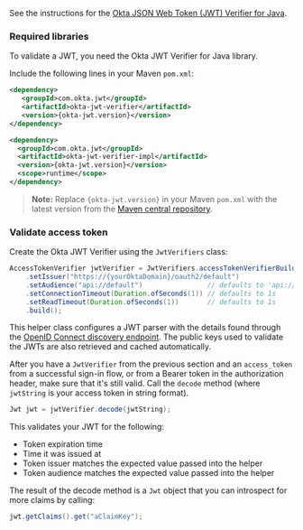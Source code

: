 See the instructions for the [Okta JSON Web Token (JWT) Verifier for Java](https://github.com/okta/okta-jwt-verifier-java).

### Required libraries

To validate a JWT, you need the Okta JWT Verifier for Java library.

Include the following lines in your Maven `pom.xml`:

```xml
<dependency>
   <groupId>com.okta.jwt</groupId>
   <artifactId>okta-jwt-verifier</artifactId>
   <version>{okta-jwt.version}</version>
</dependency>

<dependency>
  <groupId>com.okta.jwt</groupId>
  <artifactId>okta-jwt-verifier-impl</artifactId>
  <version>{okta-jwt.version}</version>
  <scope>runtime</scope>
</dependency>
```

> **Note:** Replace `{okta-jwt.version}` in your Maven `pom.xml` with the latest version from the [Maven central repository](https://search.maven.org/search?q=a:okta-jwt-verifier).

### Validate access token

Create the Okta JWT Verifier using the `JwtVerifiers` class:

```java
AccessTokenVerifier jwtVerifier = JwtVerifiers.accessTokenVerifierBuilder()
    .setIssuer("https://{yourOktaDomain}/oauth2/default")
    .setAudience("api://default")                // defaults to 'api://default'
    .setConnectionTimeout(Duration.ofSeconds(1)) // defaults to 1s
    .setReadTimeout(Duration.ofSeconds(1))       // defaults to 1s
    .build();
```

This helper class configures a JWT parser with the details found through the [OpenID Connect discovery endpoint](https://developer.okta.com/docs/api/openapi/okta-oauth/oauth/tag/CustomAS/#tag/CustomAS/operation/getWellKnownOpenIDConfigurationCustomAS). The public keys used to validate the JWTs are also retrieved and cached automatically.

After you have a `JwtVerifier` from the previous section and an `access_token` from a successful sign-in flow, or from a Bearer token in the authorization header, make sure that it's still valid. Call the `decode` method (where `jwtString` is your access token in string format).

```java
Jwt jwt = jwtVerifier.decode(jwtString);
```

This validates your JWT for the following:

- Token expiration time
- Time it was issued at
- Token issuer matches the expected value passed into the helper
- Token audience matches the expected value passed into the helper

The result of the decode method is a `Jwt` object that you can introspect for more claims by calling:

```java
jwt.getClaims().get("aClaimKey");
```

